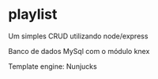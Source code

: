 # playlist
Um simples CRUD utilizando node/express

Banco de dados MySql com o módulo knex

Template engine: Nunjucks

